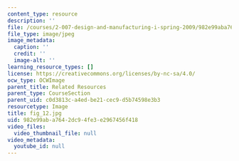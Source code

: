 ```yaml
---
content_type: resource
description: ''
file: /courses/2-007-design-and-manufacturing-i-spring-2009/982e99aba7642dc94fe3e2967456f418_fig_12.jpg
file_type: image/jpeg
image_metadata:
  caption: ''
  credit: ''
  image-alt: ''
learning_resource_types: []
license: https://creativecommons.org/licenses/by-nc-sa/4.0/
ocw_type: OCWImage
parent_title: Related Resources
parent_type: CourseSection
parent_uid: c0d3813c-a4ed-be21-cec9-d5b74598e3b3
resourcetype: Image
title: fig_12.jpg
uid: 982e99ab-a764-2dc9-4fe3-e2967456f418
video_files:
  video_thumbnail_file: null
video_metadata:
  youtube_id: null
---
```

